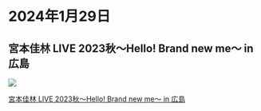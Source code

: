 # 2024年1月29日 

## 宮本佳林 LIVE 2023秋～Hello! Brand new me～ in 広島

![](https://www.up-fc.jp/helloproject-stream/images/Item/Item_dqPmgXmWpTWKSL3FwK9SDpq2M3f10VRLbB5kajedHDnVj7R4QgNfZY4wWqa0nEU4_1.jpg)

[宮本佳林 LIVE 2023秋～Hello! Brand new me～ in 広島](https://www.up-fc.jp/helloproject-stream/item_Detail.php?@DB_ID@=445)